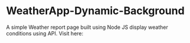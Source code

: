 # WeatherApp-Dynamic-Background
A simple Weather report page built using Node JS  display weather conditions using API.
 Visit here:
